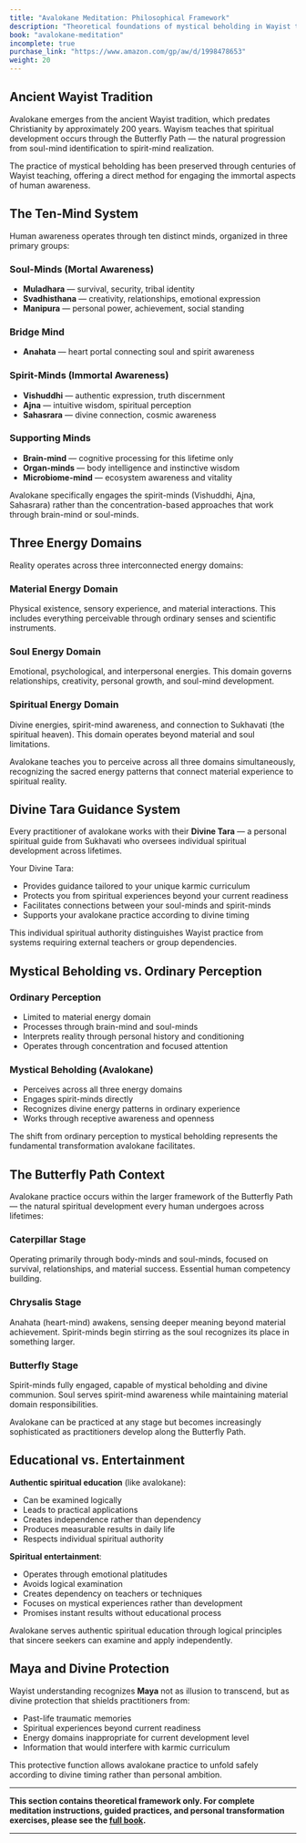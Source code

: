 ```yaml
---
title: "Avalokane Meditation: Philosophical Framework"
description: "Theoretical foundations of mystical beholding in Wayist tradition"
book: "avalokane-meditation"
incomplete: true
purchase_link: "https://www.amazon.com/gp/aw/d/1998478653"
weight: 20
---
```


## Ancient Wayist Tradition

Avalokane emerges from the ancient Wayist tradition, which predates Christianity by approximately 200 years. Wayism teaches that spiritual development occurs through the Butterfly Path — the natural progression from soul-mind identification to spirit-mind realization.

The practice of mystical beholding has been preserved through centuries of Wayist teaching, offering a direct method for engaging the immortal aspects of human awareness.

## The Ten-Mind System

Human awareness operates through ten distinct minds, organized in three primary groups:

### Soul-Minds (Mortal Awareness)
- **Muladhara** — survival, security, tribal identity
- **Svadhisthana** — creativity, relationships, emotional expression  
- **Manipura** — personal power, achievement, social standing

### Bridge Mind
- **Anahata** — heart portal connecting soul and spirit awareness

### Spirit-Minds (Immortal Awareness)  
- **Vishuddhi** — authentic expression, truth discernment
- **Ajna** — intuitive wisdom, spiritual perception
- **Sahasrara** — divine connection, cosmic awareness

### Supporting Minds
- **Brain-mind** — cognitive processing for this lifetime only
- **Organ-minds** — body intelligence and instinctive wisdom
- **Microbiome-mind** — ecosystem awareness and vitality

Avalokane specifically engages the spirit-minds (Vishuddhi, Ajna, Sahasrara) rather than the concentration-based approaches that work through brain-mind or soul-minds.

## Three Energy Domains

Reality operates across three interconnected energy domains:

### Material Energy Domain
Physical existence, sensory experience, and material interactions. This includes everything perceivable through ordinary senses and scientific instruments.

### Soul Energy Domain  
Emotional, psychological, and interpersonal energies. This domain governs relationships, creativity, personal growth, and soul-mind development.

### Spiritual Energy Domain
Divine energies, spirit-mind awareness, and connection to Sukhavati (the spiritual heaven). This domain operates beyond material and soul limitations.

Avalokane teaches you to perceive across all three domains simultaneously, recognizing the sacred energy patterns that connect material experience to spiritual reality.

## Divine Tara Guidance System

Every practitioner of avalokane works with their **Divine Tara** — a personal spiritual guide from Sukhavati who oversees individual spiritual development across lifetimes.

Your Divine Tara:
- Provides guidance tailored to your unique karmic curriculum
- Protects you from spiritual experiences beyond your current readiness
- Facilitates connections between your soul-minds and spirit-minds
- Supports your avalokane practice according to divine timing

This individual spiritual authority distinguishes Wayist practice from systems requiring external teachers or group dependencies.

## Mystical Beholding vs. Ordinary Perception

### Ordinary Perception
- Limited to material energy domain
- Processes through brain-mind and soul-minds
- Interprets reality through personal history and conditioning
- Operates through concentration and focused attention

### Mystical Beholding (Avalokane)
- Perceives across all three energy domains
- Engages spirit-minds directly
- Recognizes divine energy patterns in ordinary experience  
- Works through receptive awareness and openness

The shift from ordinary perception to mystical beholding represents the fundamental transformation avalokane facilitates.

## The Butterfly Path Context

Avalokane practice occurs within the larger framework of the Butterfly Path — the natural spiritual development every human undergoes across lifetimes:

### Caterpillar Stage
Operating primarily through body-minds and soul-minds, focused on survival, relationships, and material success. Essential human competency building.

### Chrysalis Stage  
Anahata (heart-mind) awakens, sensing deeper meaning beyond material achievement. Spirit-minds begin stirring as the soul recognizes its place in something larger.

### Butterfly Stage
Spirit-minds fully engaged, capable of mystical beholding and divine communion. Soul serves spirit-mind awareness while maintaining material domain responsibilities.

Avalokane can be practiced at any stage but becomes increasingly sophisticated as practitioners develop along the Butterfly Path.

## Educational vs. Entertainment

**Authentic spiritual education** (like avalokane):
- Can be examined logically
- Leads to practical applications
- Creates independence rather than dependency  
- Produces measurable results in daily life
- Respects individual spiritual authority

**Spiritual entertainment**:
- Operates through emotional platitudes
- Avoids logical examination
- Creates dependency on teachers or techniques
- Focuses on mystical experiences rather than development
- Promises instant results without educational process

Avalokane serves authentic spiritual education through logical principles that sincere seekers can examine and apply independently.

## Maya and Divine Protection

Wayist understanding recognizes **Maya** not as illusion to transcend, but as divine protection that shields practitioners from:
- Past-life traumatic memories
- Spiritual experiences beyond current readiness  
- Energy domains inappropriate for current development level
- Information that would interfere with karmic curriculum

This protective function allows avalokane practice to unfold safely according to divine timing rather than personal ambition.

---

**This section contains theoretical framework only. For complete meditation instructions, guided practices, and personal transformation exercises, please see the [full book](https://www.amazon.com/gp/aw/d/1998478653).**


---
